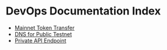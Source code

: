 # DevOps Documentation Index

- [Mainnet Token Transfer](mainnet-token-transfer.md)
- [DNS for Public Testnet](dns-for-public-testnet.md)
- [Private API Endpoint](private-api-endpoint.md)
